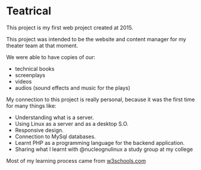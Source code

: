 # Teatrical

This project is my first web project created at 2015.

This project was intended to be the website and content manager for my theater team at that moment.

We were able to have copies of our:
- technical books
- screenplays
- videos
- audios (sound effects and music for the plays)

My connection to this project is really personal, because it was the first time for many things like:
- Understanding what is a server.
- Using Linux as a server and as a desktop S.O.
- Responsive design.
- Connection to MySql databases.
- Learnt PHP as a programming language for the backend application.
- Sharing what I learnt with @nucleognulinux a study group at my college

Most of my learning process came from [w3schools.com](w3schools.com)
